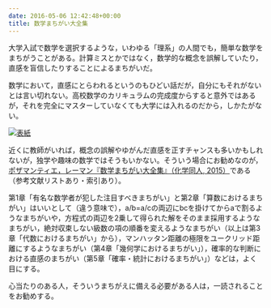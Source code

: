 ```yaml
---
date: 2016-05-06 12:42:48+00:00
title: 数学まちがい大全集
---
```


大学入試で数学を選択するような，いわゆる「理系」の人間でも，簡単な数学をまちがうことがある。計算ミスとかではなく，数学的な概念を誤解していたり，直感を盲信したりすることによるまちがいだ。

数学において，直感にとらわれるというのもひどい話だが，自分にもそれがないとは言い切れない。高校数学のカリキュラムの完成度からすると意外ではあるが，それを完全にマスターしていなくても大学には入れるのだから，しかたがない。

[![表紙](https://images-fe.ssl-images-amazon.com/images/P/4759816186.09.jpg)](http://www.amazon.co.jp/dp/4759816186?tag=inquisitor-22)

近くに教師がいれば，概念の誤解やゆがんだ直感を正すチャンスも多いかもしれないが，独学や趣味の数学ではそうもいかない。そういう場合にお勧めなのが，[ポザマンティエ，レーマン『数学まちがい大全集』（化学同人, 2015）](http://www.amazon.co.jp/dp/4759816186?tag=inquisitor-22)である（参考文献リストあり・索引あり）。

第1章「有名な数学者が犯した注目すべきまちがい」と第2章「算数におけるまちがい」はいいとして（違う意味で），a/b=a/cの両辺にbcを掛けてからaで割るようなまちがいや，方程式の両辺を2乗して得られた解をそのまま採用するようなまちがい，絶対収束しない級数の項の順番を変えるようなまちがい（以上は第3章「代数におけるまちがい」から），マンハッタン距離の極限をユークリッド距離にするようなまちがい（第4章「幾何学におけるまちがい」），確率的な判断における直感のまちがい（第5章「確率・統計におけるまちがい」）などは，よく目にする。

心当たりのある人，そういうまちがえに備える必要がある人は，一読されることをお勧めする。
